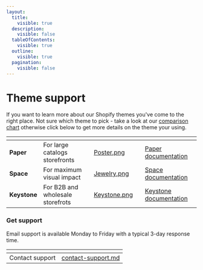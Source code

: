 ```yaml
---
layout:
  title:
    visible: true
  description:
    visible: false
  tableOfContents:
    visible: true
  outline:
    visible: true
  pagination:
    visible: false
---
```


# Theme support

If you want to learn more about our Shopify themes you've come to the right place. Not sure which theme to pick - take a look at our [comparison chart](general/theme-comparisons.md) otherwise click below to get more details on the theme your using.&#x20;

<table data-view="cards"><thead><tr><th></th><th></th><th data-hidden data-card-cover data-type="files"></th><th data-hidden></th><th data-hidden data-card-target data-type="content-ref"></th></tr></thead><tbody><tr><td><strong>Paper</strong></td><td>For large catalogs storefronts</td><td><a href=".gitbook/assets/Poster.png">Poster.png</a></td><td></td><td><a href="https://app.gitbook.com/s/PJlTTtkiYsDIt9ISlkeW/">Paper documentation</a></td></tr><tr><td><strong>Space</strong></td><td>For maximum visual impact</td><td><a href=".gitbook/assets/Jewelry.png">Jewelry.png</a></td><td></td><td><a href="https://app.gitbook.com/s/T8P5o2xn9hR3RTkWu2FN/">Space documentation</a></td></tr><tr><td><strong>Keystone</strong></td><td>For B2B and wholesale storefrots</td><td><a href=".gitbook/assets/Keystone.png">Keystone.png</a></td><td></td><td><a href="https://app.gitbook.com/s/8sXwSf3sLGWt80kGN8d9/">Keystone documentation</a></td></tr></tbody></table>



### Get support <a href="#get-support" id="get-support"></a>

Email support is available Monday to Friday with a typical 3-day response time.

<table data-view="cards"><thead><tr><th></th><th data-hidden data-card-target data-type="content-ref"></th></tr></thead><tbody><tr><td>Contact support</td><td><a href="general/contact-support.md">contact-support.md</a></td></tr></tbody></table>


